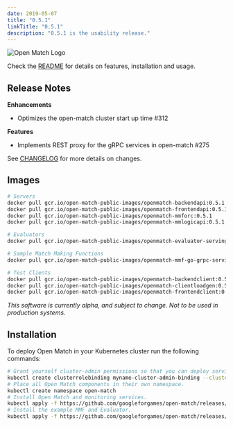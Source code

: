 ```yaml
---
date: 2019-05-07
title: "0.5.1"
linkTitle: "0.5.1"
description: "0.5.1 is the usability release."
---
```


![Open Match Logo](../../../../../images/logo-with-name.png)

Check the [README](https://github.com/googleforgames/open-match/tree/release-0.5) for details on features, installation and usage.

Release Notes
-------------
**Enhancements**

 * Optimizes the open-match cluster start up time #312 

**Features**

 * Implements REST proxy for the gRPC services in open-match #275 

See [CHANGELOG](https://github.com/googleforgames/open-match/blob/release-0.5/CHANGELOG.md) for more details on changes.

Images
------

```bash
# Servers
docker pull gcr.io/open-match-public-images/openmatch-backendapi:0.5.1
docker pull gcr.io/open-match-public-images/openmatch-frontendapi:0.5.1
docker pull gcr.io/open-match-public-images/openmatch-mmforc:0.5.1
docker pull gcr.io/open-match-public-images/openmatch-mmlogicapi:0.5.1

# Evaluators
docker pull gcr.io/open-match-public-images/openmatch-evaluator-serving:0.5.1

# Sample Match Making Functions
docker pull gcr.io/open-match-public-images/openmatch-mmf-go-grpc-serving-simple:0.5.1

# Test Clients
docker pull gcr.io/open-match-public-images/openmatch-backendclient:0.5.1
docker pull gcr.io/open-match-public-images/openmatch-clientloadgen:0.5.1
docker pull gcr.io/open-match-public-images/openmatch-frontendclient:0.5.1
```

_This software is currently alpha, and subject to change. Not to be used in production systems._

Installation
------------

To deploy Open Match in your Kubernetes cluster run the following commands:

```bash
# Grant yourself cluster-admin permissions so that you can deploy service accounts.
kubectl create clusterrolebinding myname-cluster-admin-binding --clusterrole=cluster-admin --user=$(YOUR_KUBERNETES_USER_NAME)
# Place all Open Match components in their own namespace.
kubectl create namespace open-match
# Install Open Match and monitoring services.
kubectl apply -f https://github.com/googleforgames/open-match/releases/download/v0.5.1/install.yaml --namespace open-match
# Install the example MMF and Evaluator.
kubectl apply -f https://github.com/googleforgames/open-match/releases/download/v0.5.1/install-example.yaml --namespace open-match
```
